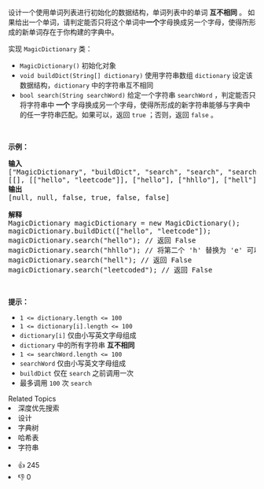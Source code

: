 <p>设计一个使用单词列表进行初始化的数据结构，单词列表中的单词 <strong>互不相同</strong> 。 如果给出一个单词，请判定能否只将这个单词中<strong>一个</strong>字母换成另一个字母，使得所形成的新单词存在于你构建的字典中。</p>

<p>实现 <code>MagicDictionary</code> 类：</p>

<ul> 
 <li><code>MagicDictionary()</code> 初始化对象</li> 
 <li><code>void buildDict(String[]&nbsp;dictionary)</code> 使用字符串数组&nbsp;<code>dictionary</code> 设定该数据结构，<code>dictionary</code> 中的字符串互不相同</li> 
 <li><code>bool search(String searchWord)</code> 给定一个字符串 <code>searchWord</code> ，判定能否只将字符串中<strong> 一个 </strong>字母换成另一个字母，使得所形成的新字符串能够与字典中的任一字符串匹配。如果可以，返回 <code>true</code> ；否则，返回 <code>false</code> 。</li> 
</ul>

<p>&nbsp;</p>

<div class="top-view__1vxA"> 
 <div class="original__bRMd"> 
  <div> 
   <p><strong>示例：</strong></p> 
  </div>
 </div>
</div>

<pre>
<strong>输入</strong>
["MagicDictionary", "buildDict", "search", "search", "search", "search"]
[[], [["hello", "leetcode"]], ["hello"], ["hhllo"], ["hell"], ["leetcoded"]]
<strong>输出</strong>
[null, null, false, true, false, false]

<strong>解释</strong>
MagicDictionary magicDictionary = new MagicDictionary();
magicDictionary.buildDict(["hello", "leetcode"]);
magicDictionary.search("hello"); // 返回 False
magicDictionary.search("hhllo"); // 将第二个 'h' 替换为 'e' 可以匹配 "hello" ，所以返回 True
magicDictionary.search("hell"); // 返回 False
magicDictionary.search("leetcoded"); // 返回 False
</pre>

<p>&nbsp;</p>

<p><strong>提示：</strong></p>

<ul> 
 <li><code>1 &lt;=&nbsp;dictionary.length &lt;= 100</code></li> 
 <li><code>1 &lt;=&nbsp;dictionary[i].length &lt;= 100</code></li> 
 <li><code>dictionary[i]</code> 仅由小写英文字母组成</li> 
 <li><code>dictionary</code> 中的所有字符串 <strong>互不相同</strong></li> 
 <li><code>1 &lt;=&nbsp;searchWord.length &lt;= 100</code></li> 
 <li><code>searchWord</code> 仅由小写英文字母组成</li> 
 <li><code>buildDict</code> 仅在 <code>search</code> 之前调用一次</li> 
 <li>最多调用 <code>100</code> 次 <code>search</code></li> 
</ul>

<div><div>Related Topics</div><div><li>深度优先搜索</li><li>设计</li><li>字典树</li><li>哈希表</li><li>字符串</li></div></div><br><div><li>👍 245</li><li>👎 0</li></div>